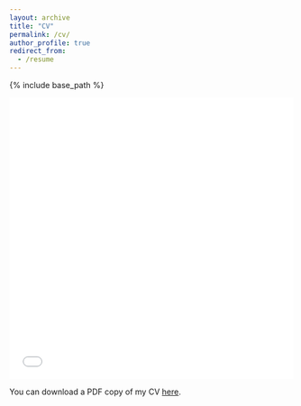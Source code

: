 ```yaml
---
layout: archive
title: "CV"
permalink: /cv/
author_profile: true
redirect_from:
  - /resume
---
```


{% include base_path %}

<iframe src="/files/YizeSun_CV.pdf" width="100%" height="500" frameborder="no" border="0" marginwidth="0" marginheight="0"></iframe>

You can download a PDF copy of my CV [here](/files/YizeSun_CV.pdf).
